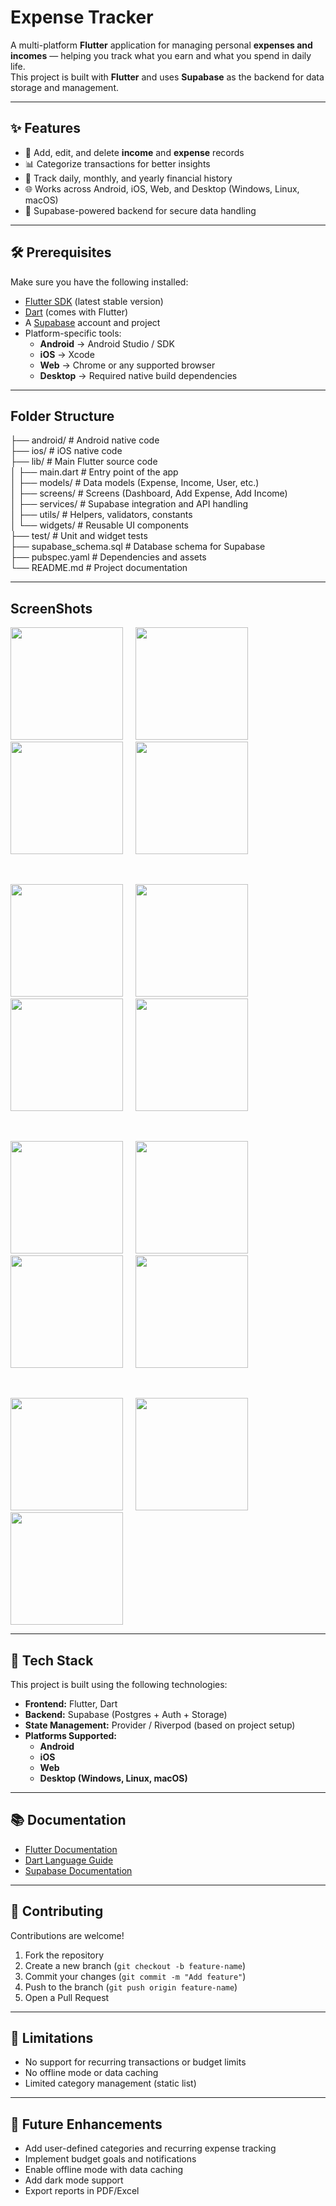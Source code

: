 # Expense Tracker

A multi-platform **Flutter** application for managing personal **expenses and incomes** — helping you track what you earn and what you spend in daily life.  
This project is built with **Flutter** and uses **Supabase** as the backend for data storage and management.

---

## ✨ Features

- 📌 Add, edit, and delete **income** and **expense** records  
- 📊 Categorize transactions for better insights  
- 📅 Track daily, monthly, and yearly financial history  
- 🌐 Works across Android, iOS, Web, and Desktop (Windows, Linux, macOS)  
- 🔐 Supabase-powered backend for secure data handling  

---

## 🛠️ Prerequisites

Make sure you have the following installed:

- [Flutter SDK](https://flutter.dev/docs/get-started/install) (latest stable version)  
- [Dart](https://dart.dev/get-dart) (comes with Flutter)  
- A [Supabase](https://supabase.com/) account and project  
- Platform-specific tools:  
  - **Android** → Android Studio / SDK  
  - **iOS** → Xcode  
  - **Web** → Chrome or any supported browser  
  - **Desktop** → Required native build dependencies  

---
## Folder Structure
├── android/            # Android native code                           
├── ios/                # iOS native code                               
├── lib/                # Main Flutter source code                       
│   ├── main.dart       # Entry point of the app                        
│   ├── models/         # Data models (Expense, Income, User, etc.)     
│   ├── screens/        # Screens (Dashboard, Add Expense, Add Income)  
│   ├── services/       # Supabase integration and API handling         
│   ├── utils/          # Helpers, validators, constants                
│   └── widgets/        # Reusable UI components                        
├── test/               # Unit and widget tests                         
├── supabase_schema.sql # Database schema for Supabase                  
├── pubspec.yaml        # Dependencies and assets                       
└── README.md           # Project documentation                          

---
## ScreenShots
<p>
  <img src="assets/screenshots/1.jpeg" width="180" />&nbsp;&nbsp;&nbsp;&nbsp;
  <img src="assets/screenshots/2.jpeg" width="180" />&nbsp;&nbsp;&nbsp;&nbsp;
  <img src="assets/screenshots/3.jpeg" width="180" />&nbsp;&nbsp;&nbsp;&nbsp;
  <img src="assets/screenshots/4.jpeg" width="180" />
</p>
&nbsp;
<p>
  <img src="assets/screenshots/5.jpeg" width="180" />&nbsp;&nbsp;&nbsp;&nbsp;
  <img src="assets/screenshots/6.jpeg" width="180" />&nbsp;&nbsp;&nbsp;&nbsp;
  <img src="assets/screenshots/7.jpeg" width="180" />&nbsp;&nbsp;&nbsp;&nbsp;
  <img src="assets/screenshots/8.jpeg" width="180" />
</p>
&nbsp;
<p>  
  <img src="assets/screenshots/9.jpeg" width="180"/>&nbsp;&nbsp;&nbsp;&nbsp;
  <img src="assets/screenshots/10.jpeg" width="180"/>&nbsp;&nbsp;&nbsp;&nbsp;
  <img src="assets/screenshots/11.jpeg" width="180" />&nbsp;&nbsp;&nbsp;&nbsp;
  <img src="assets/screenshots/12.jpeg" width="180" />
</p>
&nbsp;
<p>
  <img src="assets/screenshots/13.jpeg" width="180" />&nbsp;&nbsp;&nbsp;&nbsp;
  <img src="assets/screenshots/14.jpeg" width="180" />&nbsp;&nbsp;&nbsp;&nbsp;
  <img src="assets/screenshots/15.jpeg" width="180" />
</p>

---
## 📌 Tech Stack

This project is built using the following technologies:

- **Frontend:** Flutter, Dart  
- **Backend:** Supabase (Postgres + Auth + Storage)  
- **State Management:** Provider / Riverpod (based on project setup)  
- **Platforms Supported:**  
  - **Android**  
  - **iOS**  
  - **Web**  
  - **Desktop (Windows, Linux, macOS)**  

---
## 📚 Documentation

- [Flutter Documentation](https://flutter.dev/docs)  
- [Dart Language Guide](https://dart.dev/guides)  
- [Supabase Documentation](https://supabase.com/docs)  

---
## 🤝 Contributing

Contributions are welcome!  
1. Fork the repository  
2. Create a new branch (`git checkout -b feature-name`)  
3. Commit your changes (`git commit -m "Add feature"`)  
4. Push to the branch (`git push origin feature-name`)  
5. Open a Pull Request  

---
## 🚧 Limitations

- No support for recurring transactions or budget limits  
- No offline mode or data caching  
- Limited category management (static list)  

---
## 🔮 Future Enhancements

- Add user-defined categories and recurring expense tracking  
- Implement budget goals and notifications  
- Enable offline mode with data caching  
- Add dark mode support  
- Export reports in PDF/Excel  
